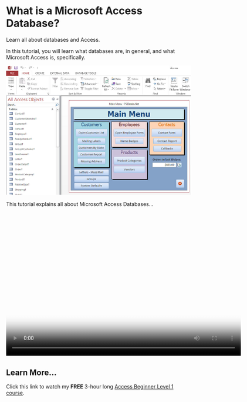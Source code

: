 # What is a Microsoft Access Database?

Learn all about databases and Access.

In this tutorial, you will learn what databases are, in general, and what Microsoft Access is, specifically.

![What is an Access Database](images/what-is-a-database.jpg "What is an Access Database")

This tutorial explains all about Microsoft Access Databases...

<!-- > [!Video embed_link] -->

<!-- [![What is an Access Database](../images/click-to-play.jpg "What is an Access Database")](https://s3.us-east-2.wasabisys.com/599cd/Uploads/2013828ULXLA2EO.MP4) -->

<video 
    width="640"
    height="390"
    controls
    poster="../images/click-to-play.jpg"
    src="https://s3.us-east-2.wasabisys.com/599cd/Uploads/2013828ULXLA2EO.MP4">
  <!-- <source src="https://s3.us-east-2.wasabisys.com/599cd/Uploads/2013828ULXLA2EO.MP4" type="video/mp4"> -->
  <!-- <source src=".webm" type="video/webm"> -->
  <!-- <p>Your browser doesn't support HTML5 video. Here is a <a href="https://s3.us-east-2.wasabisys.com/599cd/Uploads/2013828ULXLA2EO.MP4">link to the video</a> instead.</p> -->
</video>

## Learn More...

Click this link to watch my **FREE** 3-hour long [Access Beginner Level 1 course](https://599cd.com/access/ac13b1free/).

